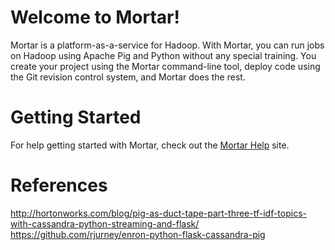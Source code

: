 # Welcome to Mortar!

Mortar is a platform-as-a-service for Hadoop.  With Mortar, you can run jobs on Hadoop using Apache Pig and Python without any special training.  You create your project using the Mortar command-line tool, deploy code using the Git revision control system, and Mortar does the rest.

# Getting Started

For help getting started with Mortar, check out the [Mortar Help](http://preview.help.mortardata.com/) site.

# References
http://hortonworks.com/blog/pig-as-duct-tape-part-three-tf-idf-topics-with-cassandra-python-streaming-and-flask/
https://github.com/rjurney/enron-python-flask-cassandra-pig
